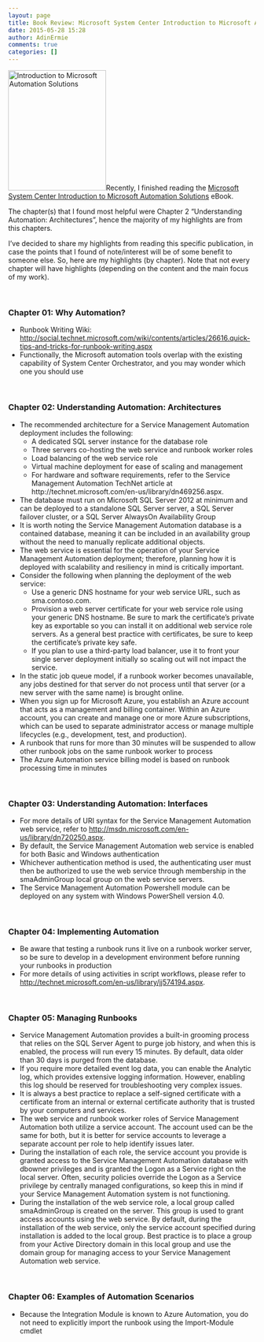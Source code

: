 ```yaml
---
layout: page
title: Book Review: Microsoft System Center Introduction to Microsoft Automation Solutions
date: 2015-05-28 15:28
author: AdinErmie
comments: true
categories: []
---
```

<a href="/wp-content/uploads/2015/05/Introduction-to-Microsoft-Automation-Solutions.jpg"><img class="alignleft size-full wp-image-12511" src="/wp-content/uploads/2015/05/Introduction-to-Microsoft-Automation-Solutions.jpg" alt="Introduction to Microsoft Automation Solutions" width="199" height="244" /></a>Recently, I finished reading the <a href="http://blogs.msdn.com/b/microsoft_press/archive/2014/12/10/free-ebook-microsoft-system-center-introduction-to-microsoft-automation-solutions.aspx" target="_blank">Microsoft System Center Introduction to Microsoft Automation Solutions</a> eBook.

The chapter(s) that I found most helpful were Chapter 2 “Understanding Automation: Architectures”, hence the majority of my highlights are from this chapters.

I’ve decided to share my highlights from reading this specific publication, in case the points that I found of note/interest will be of some benefit to someone else. So, here are my highlights (by chapter). Note that not every chapter will have highlights (depending on the content and the main focus of my work).

&nbsp;
<h3>Chapter 01: Why Automation?</h3>
<div>
<ul>
	<li>Runbook Writing Wiki: <a href="http://social.technet.microsoft.com/wiki/contents/articles/26616.quick-tips-and-tricks-for-runbook-writing.aspx" target="_blank">http://social.technet.microsoft.com/wiki/contents/articles/26616.quick-tips-and-tricks-for-runbook-writing.aspx</a></li>
	<li>Functionally, the Microsoft automation tools overlap with the existing capability of System Center Orchestrator, and you may wonder which one you should use</li>
</ul>
&nbsp;
<h3>Chapter 02: Understanding Automation: Architectures</h3>
<div>
<ul>
	<li>The recommended architecture for a Service Management Automation deployment includes the following:
<ul>
	<li>A dedicated SQL server instance for the database role</li>
	<li>Three servers co-hosting the web service and runbook worker roles</li>
	<li>Load balancing of the web service role</li>
	<li>Virtual machine deployment for ease of scaling and management</li>
	<li>For hardware and software requirements, refer to the Service Management Automation TechNet article at http://technet.microsoft.com/en-us/library/dn469256.aspx.</li>
</ul>
</li>
	<li>The database must run on Microsoft SQL Server 2012 at minimum and can be deployed to a standalone SQL Server server, a SQL Server failover cluster, or a SQL Server AlwaysOn Availability Group</li>
	<li>It is worth noting the Service Management Automation database is a contained database, meaning it can be included in an availability group without the need to manually replicate additional objects.</li>
	<li>The web service is essential for the operation of your Service Management Automation deployment; therefore, planning how it is deployed with scalability and resiliency in mind is critically important.</li>
	<li>Consider the following when planning the deployment of the web service:
<ul>
	<li>Use a generic DNS hostname for your web service URL, such as sma.contoso.com.</li>
	<li>Provision a web server certificate for your web service role using your generic DNS hostname. Be sure to mark the certificate’s private key as exportable so you can install it on additional web service role servers. As a general best practice with certificates, be sure to keep the certificate’s private key safe.</li>
	<li>If you plan to use a third-party load balancer, use it to front your single server deployment initially so scaling out will not impact the service.</li>
</ul>
</li>
	<li>In the static job queue model, if a runbook worker becomes unavailable, any jobs destined for that server do not process until that server (or a new server with the same name) is brought online.</li>
	<li>When you sign up for Microsoft Azure, you establish an Azure account that acts as a management and billing container. Within an Azure account, you can create and manage one or more Azure subscriptions, which can be used to separate administrator access or manage multiple lifecycles (e.g., development, test, and production).</li>
	<li>A runbook that runs for more than 30 minutes will be suspended to allow other runbook jobs on the same runbook worker to process</li>
	<li>The Azure Automation service billing model is based on runbook processing time in minutes</li>
</ul>
&nbsp;
<h3>Chapter 03: Understanding Automation: Interfaces</h3>
<div>
<ul>
	<li>For more details of URI syntax for the Service Management Automation web service, refer to <a href="http://msdn.microsoft.com/en-us/library/dn720250.aspx" target="_blank">http://msdn.microsoft.com/en-us/library/dn720250.aspx</a>.</li>
	<li>By default, the Service Management Automation web service is enabled for both Basic and Windows authentication</li>
	<li>Whichever authentication method is used, the authenticating user must then be authorized to use the web service through membership in the smaAdminGroup local group on the web service servers.</li>
	<li>The Service Management Automation Powershell module can be deployed on any system with Windows PowerShell version 4.0.</li>
</ul>
&nbsp;
<h3>Chapter 04: Implementing Automation</h3>
<div>
<ul>
	<li>Be aware that testing a runbook runs it live on a runbook worker server, so be sure to develop in a development environment before running your runbooks in production</li>
	<li>For more details of using activities in script workflows, please refer to <a href="http://technet.microsoft.com/en-us/library/jj574194.aspx" target="_blank">http://technet.microsoft.com/en-us/library/jj574194.aspx</a>.</li>
</ul>
&nbsp;
<h3>Chapter 05: Managing Runbooks</h3>
<div>
<ul>
	<li>Service Management Automation provides a built-in grooming process that relies on the SQL Server Agent to purge job history, and when this is enabled, the process will run every 15 minutes. By default, data older than 30 days is purged from the database.</li>
	<li>If you require more detailed event log data, you can enable the Analytic log, which provides extensive logging information. However, enabling this log should be reserved for troubleshooting very complex issues.</li>
	<li>It is always a best practice to replace a self-signed certificate with a certificate from an internal or external certificate authority that is trusted by your computers and services.</li>
	<li>The web service and runbook worker roles of Service Management Automation both utilize a service account. The account used can be the same for both, but it is better for service accounts to leverage a separate account per role to help identify issues later.</li>
	<li>During the installation of each role, the service account you provide is granted access to the Service Management Automation database with dbowner privileges and is granted the Logon as a Service right on the local server. Often, security policies override the Logon as a Service privilege by centrally managed configurations, so keep this in mind if your Service Management Automation system is not functioning.</li>
	<li>During the installation of the web service role, a local group called smaAdminGroup is created on the server. This group is used to grant access accounts using the web service. By default, during the installation of the web service, only the service account specified during installation is added to the local group. Best practice is to place a group from your Active Directory domain in this local group and use the domain group for managing access to your Service Management Automation web service.</li>
</ul>
&nbsp;
<h3>Chapter 06: Examples of Automation Scenarios</h3>
<div>
<ul>
	<li>Because the Integration Module is known to Azure Automation, you do not need to explicitly import the runbook using the Import-Module cmdlet</li>
</ul>
</div>
</div>
</div>
</div>
</div>
</div>
